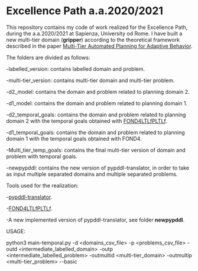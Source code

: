 # Excellence Path a.a.2020/2021
This repository contains my  code of work realized for the Excellence Path, during the a.a.2020/2021 at Sapienza, University od Rome.
I have built a new multi-tier domain (**gripper**) according to the theoretical framework described in the paper [Multi-Tier Automated Planning for Adaptive Behavior](https://arxiv.org/abs/2002.12445).

The folders are divided as follows:

-labelled_version: contains labelled domain and problem.

-multi-tier_version: contains multi-tier domain and multi-tier problem.

-d2_model: contains the domain and problem related to planning domain 2.

-d1_model: contains the domain and problem related to planning domain 1.

-d2_temporal_goals: contains the domain and problem related to planning domain 2 with the temporal goals obtained with [FOND4LTLfPLTLf](https://github.com/whitemech/FOND4LTLf).

-d1_temporal_goals: contains the domain and problem related to planning domain 1 with the temporal goals obtained with FOND4.

-Multi_tier_temp_goals: contains the final multi-tier version of domain and problem with temporal goals.

-newpypddl: contains the new version of pypddl-translator, in order to take as input multiple separated domains and multiple separated problems.


Tools used for the realization:

-[pypddl-translator](https://github.com/ssardina-planning/pypddl-translator).

-[FOND4LTLfPLTLf](https://github.com/whitemech/FOND4LTLf).

-A new implemented version of pypddl-translator, see folder **newpypddl**.



USAGE:

python3 main-temporal.py -d <domains_csv_file> -p <problems_csv_file> -outd <intermediate_labelled_domain> -outp <intermediate_labelled_problem> -outmultid <multi-tier_domain> -outmultip <multi-tier_problem> --basic



